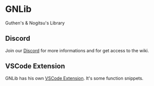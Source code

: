 # GNLib
Guthen's & Nogitsu's Library

## Discord 
Join our [Discord](https://discord.gg/pKA55Ak) for more informations and for get access to the wiki.

## VSCode Extension
GNLib has his own [VSCode Extension](https://marketplace.visualstudio.com/items?itemName=Guthen.gnlib-snippets). It's some function snippets.
